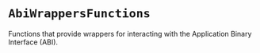 # `AbiWrappersFunctions`

Functions that provide wrappers for interacting with the Application Binary Interface (ABI).